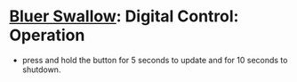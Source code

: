 # [Bluer Swallow](./bluer-swallow.md): Digital Control: Operation

- press and hold the button for 5 seconds to update and for 10 seconds to shutdown.
